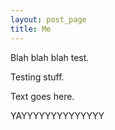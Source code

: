```yaml
---
layout: post_page
title: Me
---
```


Blah blah blah test.

Testing stuff.

Text goes here.

YAYYYYYYYYYYYYYY